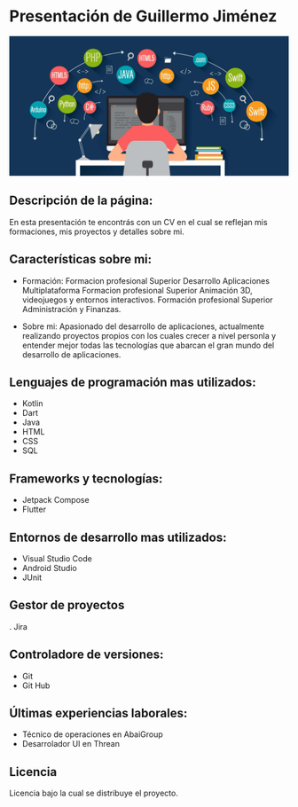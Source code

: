 # Presentación de Guillermo Jiménez
![Imagen de Portada](imagenes/presentacion.jpg)

## Descripción de la página:
En esta presentación te encontrás con un CV en el cual se reflejan mis formaciones, mis proyectos y detalles sobre mi.

## Características sobre mi:
- Formación: Formacion profesional Superior Desarrollo Aplicaciones Multiplataforma
             Formacion profesional Superior Animación 3D, videojuegos y entornos interactivos.
             Formación profesional Superior Administración y Finanzas.
             
- Sobre mi: Apasionado del desarrollo de aplicaciones, actualmente realizando proyectos propios con los cuales crecer a nivel personla y entender mejor todas las tecnologías que abarcan el gran mundo del desarrollo de aplicaciones.

## Lenguajes de programación mas utilizados:
- Kotlin
- Dart
- Java
- HTML
- CSS
- SQL

## Frameworks y tecnologías:
- Jetpack Compose
- Flutter

## Entornos de desarrollo mas utilizados:
- Visual Studio Code
- Android Studio
- JUnit

## Gestor de proyectos
. Jira

## Controladore de versiones:
- Git
- Git Hub

## Últimas experiencias laborales:
- Técnico de operaciones en AbaiGroup
- Desarrolador UI en Threan

## Licencia 
Licencia bajo la cual se distribuye el proyecto.

